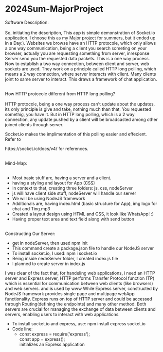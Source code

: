 # 2024Sum-MajorProject
Software Description: <br><br>
So, initiating the description, This app is simple demonstration of Socket.io 
application. I choose this as my Major project for summers, but it ended up in 
a Day:). Websites we browse have an HTTP protocole, 
which only allows a one way communication, being a client you search someting 
on your browser, actually you are requesting something from server, inresponse 
Server send you the requested data packets. This is a one way process. Now to
establish a two way connection, between client and server, web sockets are used.
They work on a principle called HTTP long polling, which means a 2 way connection, 
where server interacts with client. Many clients joint to same server to interact.
This draws a framework of chat application. <br><br>

How HTTP protocole different from HTTP long polling? <br><br>
HTTP protocole, being a one way process can't update about the updates, its only 
principle is give and take, nothing much than that, You requested somethig, you have it.
But in HTTP long polling, which is a 2 way connection, any update pushed by a client will
be broadcasted among other joined clients through server. 

Socket.io makes the implimentation of this polling easier and effecient. Refer to 
<link>https://socket.io/docs/v4/</link> for references. <br><br>

Mind-Map: <br><br>
- Most basic stuff are, having a server and a client.
- having a styling and layout for App (CSS)
- In context to that, creating three folders: js, css, nodeServer
- js will have client side stuff, nodeServer will handle our server
- We will be using NodeJS framework
- Additionals are, having index.html (basic structure for App), img logo for chat and Ting.mp3
- Created a layout design using HTML and CSS, it look like WhatsApp! :)
- Having proper text area and text field along with send button <br><br>

Constructing Our Server: <br>
- get in nodeServer, then used npm init
- This command create a package.json file to handle our NodeJS server
- To install socket.io, I used:  npm i socket.io
- Being inside nedeServer folder, I created index.js file
- I planned to create server in index.js

I was clear of the fact that, for handeling web applications, i need an HTTP server and 
Express server, HTTP performs Transfer Protocol function (TP) which is essential for 
communication between web clients (like browsers) and web servers. and is used by www 
While Express server, constructed by NodeJS framework provides single page and multipage
webApp functionality. Express runs on top of HTTP server and could be accessed through
Routing(defining the endpoints) and many other method.  Both servers are crucial for managing
the exchange of data between clients and servers, enabling users to interact with web applications.<br>

- To install socket.io and express, use:    npm install express socket.io
- Code line:
     - const express = require('express'); <br>
       const app = express(); <br>
    initializes an Express application


